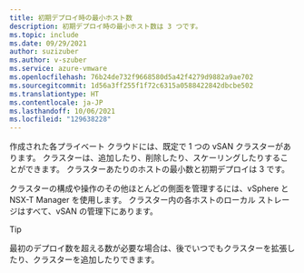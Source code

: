 ```yaml
---
title: 初期デプロイ時の最小ホスト数
description: 初期デプロイ時の最小ホスト数は 3 つです。
ms.topic: include
ms.date: 09/29/2021
author: suzizuber
ms.author: v-szuber
ms.service: azure-vmware
ms.openlocfilehash: 76b24de732f9668580d5a42f4279d9882a9ae702
ms.sourcegitcommit: 1d56a3ff255f1f72c6315a0588422842dbcbe502
ms.translationtype: HT
ms.contentlocale: ja-JP
ms.lasthandoff: 10/06/2021
ms.locfileid: "129638228"
---
```

<!-- Used in plan-private-cloud-deployment.md and concepts-private-clouds-clusters.md -->

作成された各プライベート クラウドには、既定で 1 つの vSAN クラスターがあります。 クラスターは、追加したり、削除したり、スケーリングしたりすることができます。  クラスターあたりのホストの最小数と初期デプロイは 3 です。 

クラスターの構成や操作のその他ほとんどの側面を管理するには、vSphere と NSX-T Manager を使用します。 クラスター内の各ホストのローカル ストレージはすべて、vSAN の管理下にあります。

>[!TIP]
>最初のデプロイ数を超える数が必要な場合は、後でいつでもクラスターを拡張したり、クラスターを追加したりできます。
